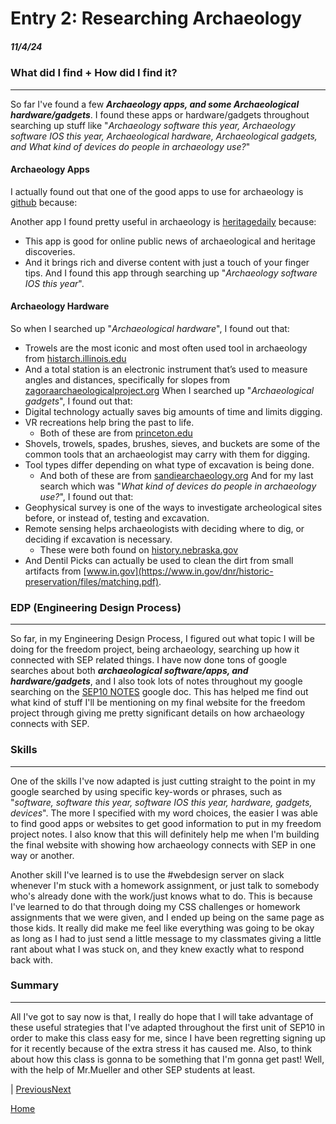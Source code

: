 # Entry 2: Researching Archaeology 
##### 11/4/24
### What did I find + How did I find it?
---
So far I've found a few **_Archaeology apps, and some Archaeological hardware/gadgets_**. I found these apps or hardware/gadgets throughout searching up stuff like "_Archaeology software this year, Archaeology software IOS this year, Archaeological hardware, Archaeological gadgets, and What kind of devices do people in archaeology use?_"
#### Archaeology Apps
I actually found out that one of the good apps to use for archaeology is [github](https://github.com/zackbatist/open-archaeo) because:
<!--* This could be a great app to make writeups.
  * Like this one!
* This can be used to take notes.
* And it can be used to make important labeled folders. I found this app through searching up "_Archaeology software this year_".
-->
Another app I found pretty useful in archaeology is [heritagedaily](https://www.heritagedaily.com/application) because:
* This app is good for online public news of archaeological and heritage discoveries.
* And it brings rich and diverse content with just a touch of your finger tips.
And I found this app through searching up "_Archaeology software IOS this year_".
#### Archaeology Hardware
So when I searched up "_Archaeological hardware_", I found out that:
* Trowels are the most iconic and most often used tool in archaeology from [histarch.illinois.edu](http://www.histarch.illinois.edu/np/tools.html)
* And a total station is an electronic instrument that’s used to measure angles and distances, specifically for slopes from [zagoraarchaeologicalproject.org](https://zagoraarchaeologicalproject.org/the-project/archaeological-field-tools-and-methods/)
When I searched up  "_Archaeological gadgets_", I found out that:
* Digital technology actually saves big amounts of time and limits digging.
* VR recreations help bring the past to life.
  * Both of these are from [princeton.edu](https://www.princeton.edu/news/2024/04/09/princeton-archaeologists-are-using-cutting-edge-digital-technologies-help-reveal)
* Shovels, trowels, spades, brushes, sieves, and buckets are some of the common tools that an archaeologist may carry with them for digging.
* Tool types differ depending on what type of excavation is being done.
  * And both of these are from [sandiearchaeology.org](https://sandiegoarchaeology.org/dig-deeper-what-tools-do-archaeologists-use/)
And for my last search which was "_What kind of devices do people in archaeology use?_", I found out that:
* Geophysical survey is one of the ways to investigate archeological sites before, or instead of, testing and excavation.
* Remote sensing helps archaeologists with deciding where to dig, or deciding if excavation is necessary.
  * These were both found on [history.nebraska.gov](https://history.nebraska.gov/technology-in-archeology/)
* And Dentil Picks can actually be used to clean the dirt from small artifacts from [www.in.gov](https://www.in.gov/dnr/historic-preservation/files/matching.pdf).
### EDP (Engineering Design Process)
---
So far, in my Engineering Design Process, I figured out what topic I will be doing for the freedom project, being archaeology, searching up how it connected with SEP related things. I have now done tons of google searches about both **_archaeological software/apps, and hardware/gadgets_**, and I also took lots of notes throughout my google searching on the [SEP10 NOTES](https://docs.google.com/document/d/1tBU2sZEM4YFTHtE91UQto2EUElyU7UPzGTHyff7rLcI/edit?tab=t.0) google doc. This has helped me find out what kind of stuff I'll be mentioning on my final website for the freedom project through giving me pretty significant details on how archaeology connects with SEP. 
### Skills
---
One of the skills I've now adapted is just cutting straight to the point in my google searched by using specific key-words or phrases, such as "_software, software this year, software IOS this year, hardware, gadgets, devices_". The more I specified  with my word choices, the easier I was able to find good apps or websites to get good information to put in my freedom project notes. I also know that this will definitely help me when I'm building the final website with showing how archaeology connects with SEP in one way or  another.

Another skill I've learned is to use the #webdesign server on slack whenever I'm stuck with a homework assignment, or just talk to somebody who's already done with the work/just knows what to do. This is because I've learned to do that through doing my CSS challenges or homework assignments that we were given, and I ended up being on the same page as those kids. It really did make me feel like everything was going to be okay as long as I had to just send a little message to my classmates giving a little rant about what I was stuck on, and they knew exactly what to respond back with.
### Summary
---
All I've got to say now is that, I really do hope that I will take advantage of these useful strategies that I've adapted throughout the first unit of SEP10 in order to make this class easy for me, since I have been regretting signing up for it recently because of the extra stress it has caused me. Also, to think about how this class is gonna to be something that I'm gonna get past! Well, with the help of Mr.Mueller and other SEP students at least.

| [Previous](entry01.md)[Next](entry03.md)

[Home](../README.md)
